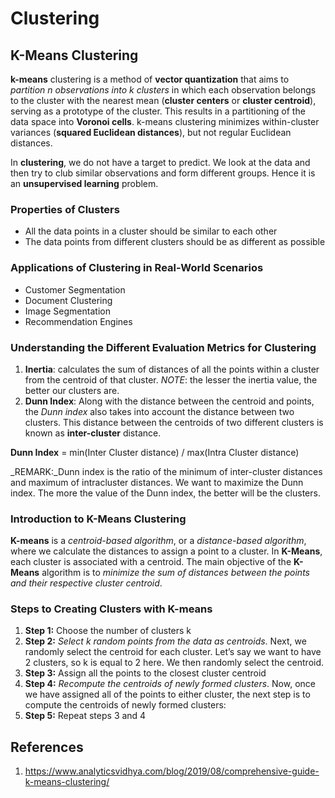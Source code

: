 # Clustering
## K-Means Clustering
__k-means__ clustering is a method of __vector quantization__ that aims to _partition n observations into k clusters_ in which each observation belongs to the cluster with the nearest mean (__cluster centers__ or __cluster centroid__), serving as a prototype of the cluster. This results in a partitioning of the data space into __Voronoi cells__. k-means clustering minimizes within-cluster variances (__squared Euclidean distances__), but not regular Euclidean distances.

In __clustering__, we do not have a target to predict. We look at the data and then try to club similar observations and form different groups. Hence it is an __unsupervised learning__ problem.

### Properties of Clusters
* All the data points in a cluster should be similar to each other
* The data points from different clusters should be as different as possible

### Applications of Clustering in Real-World Scenarios
* Customer Segmentation
* Document Clustering
* Image Segmentation
* Recommendation Engines

### Understanding the Different Evaluation Metrics for Clustering
1. __Inertia__: calculates the sum of distances of all the points within a cluster from the centroid of that cluster. _NOTE_: the lesser the inertia value, the better our clusters are.
2. __Dunn Index__: Along with the distance between the centroid and points, the _Dunn index_ also takes into account the distance between two clusters. This distance between the centroids of two different clusters is known as __inter-cluster__ distance. 

__Dunn Index__ = min(Inter Cluster distance) / max(Intra Cluster distance)

_REMARK:_Dunn index is the ratio of the minimum of inter-cluster distances and maximum of intracluster distances. We want to maximize the Dunn index. The more the value of the Dunn index, the better will be the clusters.

### Introduction to K-Means Clustering
__K-means__ is a _centroid-based algorithm_, or a _distance-based algorithm_, where we calculate the distances to assign a point to a cluster. In __K-Means__, each cluster is associated with a centroid. The main objective of the __K-Means__ algorithm is to _minimize the sum of distances between the points and their respective cluster centroid_.

### Steps to Creating Clusters with K-means
1. __Step 1:__ Choose the number of clusters k
2. __Step 2:__ _Select k random points from the data as centroids_. Next, we randomly select the centroid for each cluster. Let’s say we want to have 2 clusters, so k is equal to 2 here. We then randomly select the centroid.
3. __Step 3:__ Assign all the points to the closest cluster centroid
4. __Step 4:__ _Recompute the centroids of newly formed clusters_. Now, once we have assigned all of the points to either cluster, the next step is to compute the centroids of newly formed clusters:
5. __Step 5:__ Repeat steps 3 and 4

## References
1. https://www.analyticsvidhya.com/blog/2019/08/comprehensive-guide-k-means-clustering/